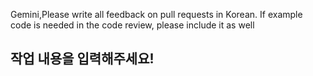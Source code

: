 Gemini,Please write all feedback on pull requests in Korean.
If example code is needed in the code review, please include it as well

## 작업 내용을 입력해주세요!

<!-- 작업한 사항을 간략히 작성해주세요. -->